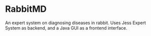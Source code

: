 RabbitMD
========

An expert system on diagnosing diseases in rabbit. Uses Jess Expert System as backend, and a Java GUI as a frontend interface.
